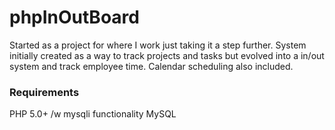 # phpInOutBoard #
Started as a project for where I work just taking it a step further. System initially created as a way to track projects and tasks but evolved into a in/out system and track employee time. Calendar scheduling also included.

### Requirements ###
PHP 5.0+ /w mysqli functionality
MySQL